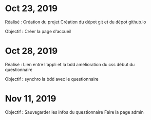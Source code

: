 # Oct 23, 2019
Réalisé :
Création du projet
Création du dépot git et du dépot github.io

Objectif :
Créer la page d'accueil

# Oct 28, 2019
Réalisé :
Lien entre l'appli et la bdd
amélioration du css
début du questionnaire

Objectif :
synchro la bdd avec le questionnaire

# Nov 11, 2019
Objectif :
Sauvegarder les infos du questionnaire
Faire la page admin

